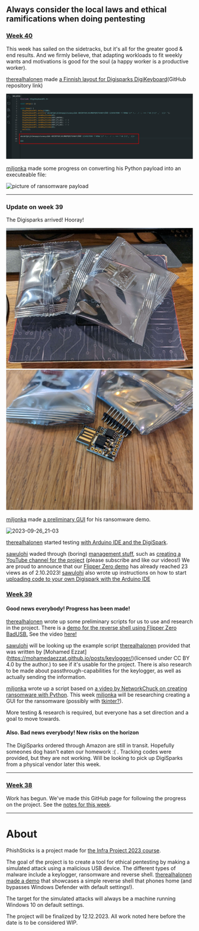 ## Always consider the local laws and ethical ramifications when doing pentesting

### [Week 40](notes/week40.md)

This week has sailed on the sidetracks, but it's all for the greater good & end results. And we firmly believe, that adapting workloads to fit weekly wants and motivations is good for the soul (a happy worker is a productive worker).

[therealhalonen](https://github.com/therealhalonen/) made [a Finnish layout for Digisparks DigiKeyboard](https://github.com/therealhalonen/DigiKeyboardFi)(GitHub repository link)

![digikeyboard finnish layout](notes/halonen/notes_res/notes-%201.png)

[miljonka](https://github.com/miljonka/) made some progress on converting his Python payload into an executeable file:

![picture of ransomware payload](https://user-images.githubusercontent.com/112076418/272644701-4c00b5d4-8ea5-46b8-9bbc-124bf8837e8f.png)



---

### Update on week 39

The Digisparks arrived! Hooray!

![image of digisparks](notes/ollikainen/images/w39_1.jpg)
![image of unwrapped digispark](notes/ollikainen/images/w39_2.jpg)

[miljonka](https://github.com/miljonka/) made [a preliminary GUI](notes/rajala/notes.md#**26.9.2023**) for his ransomware demo.

![2023-09-26_21-03](https://github.com/therealhalonen/PhishSticks/assets/112076418/8fb9e882-b990-48cd-add6-309dd09af3be)

[therealhalonen](https://github.com/therealhalonen/) started testing [with Arduino IDE and the DigiSpark](https://github.com/therealhalonen/PhishSticks/blob/master/notes/halonen/notes.md#2992023).

[sawulohi](https://github.com/sawulohi/) waded through (boring) [management stuff](notes/ollikainen/notes.md#week-39), such as [creating a YouTube channel for the project](https://www.youtube.com/@phishsticks_pentest/videos) (please subscribe and like our videos!) We are proud to announce that our [Flipper Zero demo](https://www.youtube.com/watch?v=1kqqIdBoKr0) has already reached 23 views as of 2.10.2023! [sawulohi](https://github.com/sawulohi/) also wrote up instructions on how to start [uploading code to your own Digispark with the Arduino IDE](/notes/ollikainen/notes.md#digispark)

### [Week 39](notes/week39.md)

#### Good news everybody! Progress has been made!

[therealhalonen](https://github.com/therealhalonen/) wrote up some preliminary scripts for us to use and research in the project. There is a [demo for the reverse shell using Flipper Zero BadUSB.](notes/halonen/notes.md#2692023) See the video [here!](https://youtu.be/1kqqIdBoKr0)

[sawulohi](https://github.com/sawulohi/) will be looking up the example script [therealhalonen](https://github.com/therealhalonen/) provided that was written by [Mohamed Ezzat] (https://mohamedaezzat.github.io/posts/keylogger/)(licensed under CC BY 4.0 by the author.) to see if it's usable for the project. There is also research to be made about passthrough-capabilities for the keylogger, as well as actually sending the information.

[miljonka](https://github.com/miljonka/) wrote up a script based on [a video by NetworkChuck on creating ransomware with Python](https://www.youtube.com/watch?v=UtMMjXOlRQc). This week [miljonka](https://github.com/miljonka/) will be researching creating a GUI for the ransomware (possibly with [tkinter?](https://docs.python.org/3/library/tkinter.html)).

More testing & research is required, but everyone has a set direction and a goal to move towards.

#### Also. Bad news everybody! New risks on the horizon

The DigiSparks ordered through Amazon are still in transit. Hopefully someones dog hasn't eaten our homework \:\( . Tracking codes were provided, but they are not working. Will be looking to pick up DigiSparks from a physical vendor later this week.

---

### [Week 38](notes/week38.md)

Work has begun. We've made this GitHub page for following the progress on the project. See the [notes for this week](notes/week38.md).

---

# About

PhishSticks is a project made for [the Infra Project 2023 course](https://terokarvinen.com/2023/infra-project-2023/).

The goal of the project is to create a tool for ethical pentesting by making a simulated attack using a malicious USB device. The different types of malware include a keylogger, ransomware and reverse shell. [therealhalonen](https://github.com/therealhalonen/) [made a demo](https://github.com/therealhalonen/PhishSticks/tree/master/payloads/revshell_demo) that showcases a simple reverse shell that phones home (and bypasses Windows Defender with default settings!).

The target for the simulated attacks will always be a machine running Windows 10 on default settings.

The project will be finalized by 12.12.2023. All work noted here before the date is to be considered WIP.